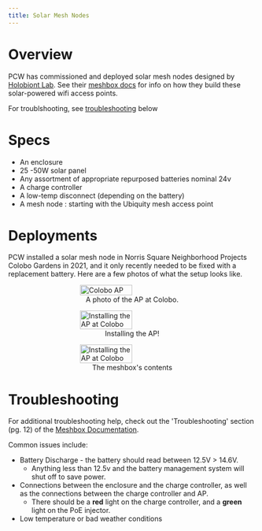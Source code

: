 ```yaml
---
title: Solar Mesh Nodes
---
```


# Overview

PCW has commissioned and deployed solar mesh nodes designed by [Holobiont Lab](https://holobiontlab.org/). See their [meshbox docs](https://holobiontlab.org/r&d/meshbox) for info on how they build these solar-powered wifi access points.

For troublshooting, see [troubleshooting](#troubleshooting) below

# Specs

* An enclosure
* 25 -50W solar panel
* Any assortment of appropriate repurposed batteries nominal 24v
* A charge controller
* A low-temp disconnect (depending on the battery)
* A mesh node : starting with the Ubiquity mesh access point

# Deployments

PCW installed a solar mesh node in Norris Square Neighborhood Projects Colobo Gardens in 2021, and it only recently needed to be fixed with a replacement battery. Here are a few photos of what the setup looks like.

<figure style="display: flex; align-items: center; flex-direction: column;">
    <img src="../../assets/images/solar/colobo_ap.jpg"
         alt="Colobo AP"
         style="width: 50%; height: 50%;">
    <figcaption>A photo of the AP at Colobo.</figcaption>
</figure>


<figure style="display: flex; align-items: center; flex-direction: column;">
    <img src="../../assets/images/solar/ap_install.jpg"
         alt="Installing the AP at Colobo"
         style="width: 50%; height: 50%;">
    <figcaption>Installing the AP!</figcaption>
</figure>


<figure style="display: flex; align-items: center; flex-direction: column;">
    <img src="../../assets/images/solar/solar_with_info.jpg"
         alt="Installing the AP at Colobo"
         style="width: 50%; height: 50%;">
    <figcaption>The meshbox's contents</figcaption>
</figure>

# Troubleshooting
For additional troubleshooting help, check out the 'Troubleshooting' section (pg. 12) of  the [Meshbox Documentation](https://holobiontlab.org/docs/meshBoxDocumentation.pdf).

Common issues include: 

* Battery Discharge - the battery should read between 12.5V > 14.6V. 
    * Anything less than 12.5v and the battery management system will shut off to save power. 
* Connections between the enclosure and the charge controller, as well as the connections between the charge controller and AP.
    * There should be a **red** light on the charge controller, and a **green** light on the PoE injector. 
* Low temperature or bad weather conditions
 




